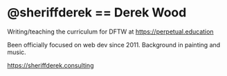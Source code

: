 # @sheriffderek == Derek Wood

Writing/teaching the curriculum for DFTW at https://perpetual.education

Been officially focused on web dev since 2011. Background in painting and music.

https://sheriffderek.consulting
